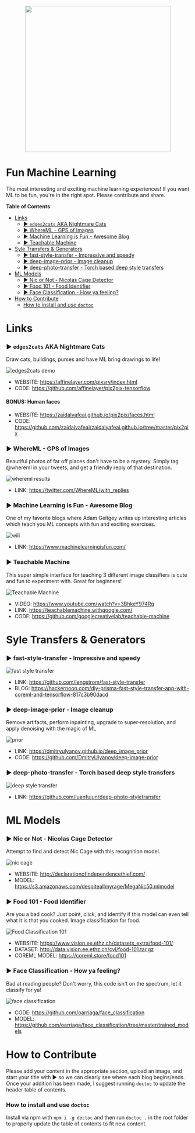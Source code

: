 <p align="center">
<img src="./_art/fun.jpg" width="400px" />
</p>

# Fun Machine Learning
The most interesting and exciting machine learning experiences!  If you want ML to be fun, you're in the right spot.  Please contribute and share.

<!-- START doctoc generated TOC please keep comment here to allow auto update -->
<!-- DON'T EDIT THIS SECTION, INSTEAD RE-RUN doctoc TO UPDATE -->
**Table of Contents**

- [Links](#links)
    - [:arrow_forward: `edges2cats` AKA Nightmare Cats](#arrow_forward-edges2cats-aka-nightmare-cats)
    - [:arrow_forward: WhereML - GPS of Images](#arrow_forward-whereml---gps-of-images)
    - [:arrow_forward: Machine Learning is Fun - Awesome Blog](#arrow_forward-machine-learning-is-fun---awesome-blog)
    - [:arrow_forward: Teachable Machine](#arrow_forward-teachable-machine)
- [Syle Transfers & Generators](#syle-transfers--generators)
    - [:arrow_forward: fast-style-transfer - Impressive and speedy](#arrow_forward-fast-style-transfer---impressive-and-speedy)
    - [:arrow_forward: deep-image-prior - Image cleanup](#arrow_forward-deep-image-prior---image-cleanup)
    - [:arrow_forward: deep-photo-transfer - Torch based deep style transfers](#arrow_forward-deep-photo-transfer---torch-based-deep-style-transfers)
- [ML Models](#ml-models)
    - [:arrow_forward: Nic or Not - Nicolas Cage Detector](#arrow_forward-nic-or-not---nicolas-cage-detector)
    - [:arrow_forward: Food 101 - Food Identifier](#arrow_forward-food-101---food-identifier)
    - [:arrow_forward: Face Classification - How ya feeling?](#arrow_forward-face-classification---how-ya-feeling)
- [How to Contribute](#how-to-contribute)
    - [How to install and use `doctoc`](#how-to-install-and-use-doctoc)

<!-- END doctoc generated TOC please keep comment here to allow auto update -->

# Links

### :arrow_forward: `edges2cats` AKA Nightmare Cats
Draw cats, buildings, purses and have ML bring drawings to life!

![edges2cats demo](./_art/meow.png)

* WEBSITE: https://affinelayer.com/pixsrv/index.html
* CODE: https://github.com/affinelayer/pix2pix-tensorflow

#### BONUS:  Human faces
* WEBSITE: https://zaidalyafeai.github.io/pix2pix/faces.html
* CODE: https://github.com/zaidalyafeai/zaidalyafeai.github.io/tree/master/pix2pix

### :arrow_forward: WhereML - GPS of Images
Beautiful photos of far off places don't have to be a mystery.  Simply tag @whereml in your tweets, and get a friendly reply of that destination.

![whereml results](./_art/whereml.jpg)

* LINK: https://twitter.com/WhereML/with_replies

### :arrow_forward: Machine Learning is Fun - Awesome Blog
One of my favorite blogs where Adam Geitgey writes up interesting articles which teach you ML concepts with fun and exciting exercises.

![will](./_art/will.jpg)

* LINK: https://www.machinelearningisfun.com/

### :arrow_forward: Teachable Machine
This super simple interface for teaching 3 different image classifiers is cute and fun to experiment with.  Great for beginners!

![Teachable Machine](./_art/teachable-machine-splash-desktop.svg)

* VIDEO: https://www.youtube.com/watch?v=3BhkeY974Rg
* LINK: https://teachablemachine.withgoogle.com/
* CODE: https://github.com/googlecreativelab/teachable-machine

# Syle Transfers & Generators

### :arrow_forward: fast-style-transfer - Impressive and speedy

![fast style transfer](./_art/style_transfer.jpg)

* LINK: https://github.com/lengstrom/fast-style-transfer
* BLOG: https://hackernoon.com/diy-prisma-fast-style-transfer-app-with-coreml-and-tensorflow-817c3b90dacd

### :arrow_forward: deep-image-prior - Image cleanup
Remove artifacts, perform inpainting, upgrade to super-resolution, and apply denoising with the magic of ML

![prior](./_art/prior.png)

* LINK: https://dmitryulyanov.github.io/deep_image_prior
* CODE: https://github.com/DmitryUlyanov/deep-image-prior

### :arrow_forward: deep-photo-transfer - Torch based deep style transfers

![deep style transfer](./_art/deep_style_transfer.jpg)

* LINK: https://github.com/luanfujun/deep-photo-styletransfer


# ML Models

### :arrow_forward: Nic or Not - Nicolas Cage Detector
Attempt to find and detect Nic Cage with this recognition model.

![nic cage](./_art/nic.jpg)

* WEBSITE: http://declarationofindependencethief.com/
* MODEL: https://s3.amazonaws.com/despiteallmyrage/MegaNic50.mlmodel

### :arrow_forward: Food 101 - Food Identifier
Are you a bad cook?  Just point, click, and identify if this model can even tell what it is that you cooked.  Image classification for food.

![Food Classification 101](./_art/food101.png)

* WEBSITE: https://www.vision.ee.ethz.ch/datasets_extra/food-101/
* DATASET: http://data.vision.ee.ethz.ch/cvl/food-101.tar.gz
* COREML MODEL: https://coreml.store/food101

### :arrow_forward: Face Classification - How ya feeling?
Bad at reading people?  Don't worry, this code isn't on the spectrum, let it classify for ya!

![face classification](./_art/face_classification.jpg)


* CODE: https://github.com/oarriaga/face_classification
* MODEL: https://github.com/oarriaga/face_classification/tree/master/trained_models


# How to Contribute
Please add your content in the appropriate section, upload an image, and start your title with :arrow_forward: so we can clearly see where each blog begins/ends.  Once your addition has been made, I suggest running `doctoc` to update the header table of contents.

### How to install and use `doctoc`

Install via npm with `npm i -g doctoc` and then run `doctoc .` in the root folder to properly update the table of contents to fit new content.
